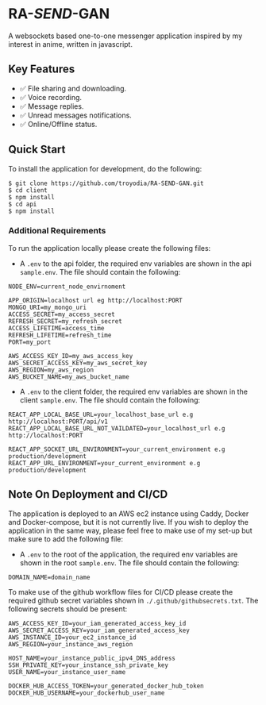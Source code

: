# RA-**_SEND_**-GAN

A websockets based one-to-one messenger application inspired by my interest in anime, written in javascript.

## Key Features

- ✅ File sharing and downloading.
- ✅ Voice recording.
- ✅ Message replies.
- ✅ Unread messages notifications.
- ✅ Online/Offline status.

## Quick Start

To install the application for development, do the following:

```
$ git clone https://github.com/troyodia/RA-SEND-GAN.git
$ cd client
$ npm install
$ cd api
$ npm install
```

### Additional Requirements

To run the application locally please create the following files:

- A `.env` to the api folder, the required env variables are shown in the api `sample.env`. The file should contain the following:

```
NODE_ENV=current_node_envirnoment

APP_ORIGIN=localhost url eg http://localhost:PORT
MONGO_URI=my_mongo_uri
ACCESS_SECRET=my_access_secret
REFRESH_SECRET=my_refresh_secret
ACCESS_LIFETIME=access_time
REFRESH_LIFETIME=refresh_time
PORT=my_port

AWS_ACCESS_KEY_ID=my_aws_access_key
AWS_SECRET_ACCESS_KEY=my_aws_secret_key
AWS_REGION=my_aws_region
AWS_BUCKET_NAME=my_aws_bucket_name
```

- A `.env` to the client folder, the required env variables are shown in the client `sample.env`. The file should contain the following:

```
REACT_APP_LOCAL_BASE_URL=your_localhost_base_url e.g http://localhost:PORT/api/v1
REACT_APP_LOCAL_BASE_URL_NOT_VAILDATED=your_localhost_url e.g http://localhost:PORT

REACT_APP_SOCKET_URL_ENVIRONMENT=your_current_environment e.g production/development
REACT_APP_URL_ENVIRONMENT=your_current_environment e.g production/development
```

## Note On Deployment and CI/CD

The application is deployed to an AWS ec2 instance using Caddy, Docker and Docker-compose, but it is not currently live. If you wish to deploy the application in the same way, please feel free to make use of my set-up but make sure to add the following file:

- A `.env` to the root of the application, the required env variables are shown in the root `sample.env`. The file should contain the following:

```
DOMAIN_NAME=domain_name
```

To make use of the github workflow files for CI/CD please create the required github secret variables shown in `./.github/githubsecrets.txt`. The following secrets should be present:

```
AWS_ACCESS_KEY_ID=your_iam_generated_access_key_id
AWS_SECRET_ACCESS_KEY=your_iam_generated_access_key
AWS_INSTANCE_ID=your_ec2_instance_id
AWS_REGION=your_instance_aws_region

HOST_NAME=your_instance_public_ipv4_DNS_address
SSH_PRIVATE_KEY=your_instance_ssh_private_key
USER_NAME=your_instance_user_name

DOCKER_HUB_ACCESS_TOKEN=your_generated_docker_hub_token
DOCKER_HUB_USERNAME=your_dockerhub_user_name
```
